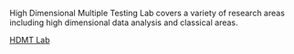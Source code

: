 High Dimensional Multiple Testing Lab covers a variety of research areas including high dimensional data analysis and classical areas.

[HDMT Lab](https://hdmtlab.github.io/)